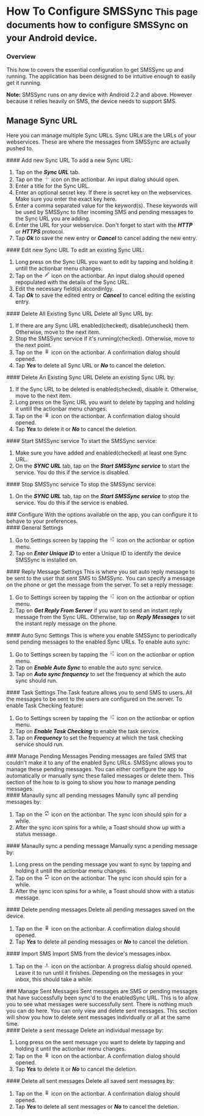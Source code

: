 <div class="page-header">
    <h1>How To Configure SMSSync<small> This page documents how to configure SMSSync on your Android device.</small></h1>
</div>

### Overview

This how to covers the essential configuration to get SMSSync up and running. The application has been designed to be intuitive enough to easily get it running. 

**Note:** SMSSync runs on any device with Android 2.2 and above. However because it relies heavily on SMS, the device needs to support SMS.

## Manage Sync URL
Here you can manage multiple Sync URLs. Sync URLs are the URLs of your webservices. These are where the messages from SMSSync are actually pushed to.
<div class="row-fluid">
<div class="span6">
#### Add new Sync URL
To add a new Sync URL:

1. Tap on the **_Sync URL_** tab.
2. Tap on the ![Add icon](images/icons/new.png) icon on the actionbar. An input dialog should open.
3. Enter a title for the Sync URL.
4. Enter an optional secret key. If there is secret key on the webservices. Make sure you enter the exact key here.
5. Enter a comma separated value for the keyword(s). These keywords will be used by SMSSync to filter incoming SMS and pending messages to the Sync URL you are adding.
6. Enter the URL for your webservice. Don't forget to start with the **_HTTP_** or **_HTTPS_** protocol.
7. Tap **_Ok_** to save the new entry or **_Cancel_** to cancel adding the new entry.

</div>
<div class="span6">
#### Edit new Sync URL
To edit an existing Sync URL:

1. Long press on the Sync URL you want to edit by tapping and holding it untill the actionbar menu changes.
2. Tap on the ![Edit icon](images/icons/edit.png) icon on the actionbar. An input dialog should opened repopulated with the details of the Sync URL.
3. Edit the necessary field(s) accordinlgy.
4. Tap **_Ok_** to save the edited entry or **_Cancel_** to cancel editing the existing entry.

</div>
<div class="span6">
#### Delete All Existing Sync URL
Delete all Sync URL by:

1. If there are any Sync URL enabled(checked), disable(uncheck) them. Otherwise, move to the next item.
2. Stop the SMSSync service if it's running(checked). Otherwise, move to the next point.
3. Tap on the ![Delete icon](images/icons/delete.png) icon on the actionbar. A confirmation dialog should opened.
4. Tap **_Yes_** to delete all Sync URL or **_No_** to cancel the deletion.

</div>
</div>
<div class="row-fluid">
<div class="span6">
#### Delete An Existing Sync URL
Delete an existing Sync URL by:

1. If the Sync URL to be deleted is enabled(checked), disable it. Otherwise, move to the next item.
2. Long press on the Sync URL you want to delete by tapping and holding it untill the actionbar menu changes.
3. Tap on the ![Delete icon](images/icons/delete.png) icon on the actionbar. A confirmation dialog should opened.
4. Tap **_Yes_** to delete it or **_No_** to cancel the deletion.

</div>
<div class="span6">
#### Start SMSSync service
To start the SMSSync service:

1. Make sure you have added and enabled(checked) at least one Sync URL.
2. On the **_SYNC URL_** tab, tap on the **_Start SMSSync service_** to start the service. You do this if the service is disabled.

</div>
<div class="span6">
#### Stop SMSSync service
To stop the SMSSync service:

1. On the **_SYNC URL_** tab, tap on the **_Start SMSSync service_** to stop the service. You do this if the service is enabled.

</div>
</div>
<div class="row-fluid">
<div class="span12">
### Configure
With the options available on the app, you can configure it to behave to your preferences.
</div>
</div>
<div class="row-fluid">
<div class="span6">
#### General Settings
	
1. Go to Settings screen by tapping the ![Settings icon](images/icons/settings.png) icon on the actionbar or option menu.
2. Tap on **_Enter Unique ID_** to enter a Unique ID to identify the device SMSSync is installed on.

</div>
<div class="span6">
#### Reply Message Settings
This is where you set auto reply message to be sent to the user that sent SMS to SMSSync. You can specify a message on the phone or get the message from the server.
To set a reply message:

1. Go to Settings screen by tapping the ![Settings icon](images/icons/settings.png) icon on the actionbar or option menu.
2. Tap on **_Get Reply From Server_** if you want to send an instant reply message from the Sync URL. Otherwise, tap on **_Reply Messages_** to set the instant reply message on the phone.

</div>
</div>
<div class="row-fluid">
<div class="span6">
#### Auto Sync Settings
This is where you enable SMSSync to periodically send pending messages to the enabled Sync URLs.
To enable auto sync:

1. Go to Settings screen by tapping the ![Settings icon](images/icons/settings.png) icon on the actionbar or option menu.
2. Tap on **_Enable Auto Sync_** to enable the auto sync service.
3. Tap on **_Auto sync frequency_** to set the frequency at which the auto sync should run.

</div>
<div class="span6">
#### Task Settings
The Task feature allows you to send SMS to users. All the messages to be sent to the users are configured on the server.
To enable Task Checking feature:

1. Go to Settings screen by tapping the ![Settings icon](images/icons/settings.png) icon on the actionbar or option menu.
2. Tap on **_Enable Task Checking_** to enable the task service.
3. Tap on **_Frequency_** to set the frequency at which the task checking service should run.

</div>
</div>
<div class="row-fluid">
<div class="span12">
### Manage Pending Messages
Pending messages are failed SMS that couldn't make it to any of the enabled Sync URLs. SMSSync allows you to manage these pending messages. You can either configure the app to automatically or manually sync these failed messages or delete them. This section of the how to is going to show you how to manage pending messages.
</div>
</div>
<div class="row-fluid">
<div class="span6">
#### Manaully sync all pending messages
Manully sync all pending messages by:

1. Tap on the ![Sync icon](images/icons/refresh.png) icon on the actionbar. The sync icon should spin for a while.
2. After the sync icon spins for a while, a Toast should show up with a status message.
</div>
<div class="span6">
#### Manaully sync a pending message
Manually sync a pending message by:

1. Long press on the pending message you want to sync by tapping and holding it untill the actionbar menu changes.
2. Tap on the ![Sync icon](images/icons/refresh.png) icon on the actionbar. The sync icon should spin for a while.
3. After the sync icon spins for a while, a Toast should show with a status message.

</div>
<div class="row-fluid">
<div class="span6">
#### Delete pending messages
Delete all pending messages saved on the device.

1. Tap on the ![Delete icon](images/icons/delete.png) icon on the actionbar. A confirmation dialog should opened.
2. Tap **_Yes_** to delete all pending messages or **_No_** to cancel the deletion.

</div>
<div class="span6">
#### Import SMS
Import SMS from the device's messages inbox.

1. Tap on the ![Import icon](images/icons/import.png) icon on the actionbar. A progress dialog should opened. Leave it to run until it finishes. Depending on the messages in your inbox, this should take a while.

</div>
</div>
<div class="row-fluid">
<div class="span12">
### Manage Sent Messages
Sent messages are SMS or pending messages that have successfully been sync'd to the enabledSync URL. This is to allow you to see what messages were successfully sent. There is nothing much you can do here. You can only view and delete sent messages. This section will show you how to delete sent messages individually or all at the same time.
</div>
</div>
<div class="row-fluid">
<div class="span6">
#### Delete a sent message
Delete an individual message by:

1. Long press on the sent message you want to delete by tapping and holding it until the actionbar menu changes.
2. Tap on the ![Delete icon](images/icons/delete.png) icon on the actionbar. A confirmation dialog should opened.
3. Tap **_Yes_** to delete it or **_No_** to cancel the deletion.

</div>
<div class="span6">
#### Delete all sent messages
Delete all saved sent messages by:

1. Tap on the ![Delete icon](images/icons/delete.png) icon on the actionbar. A confirmation dialog should opened.
2. Tap **_Yes_** to delete all sent messages or **_No_** to cancel the deletion.

</div>
</div>
</div>